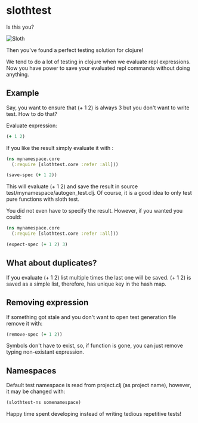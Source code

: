 # slothtest

Is this you?

![Sloth](http://pmdvod.nationalgeographic.com/NG_Video/742/275/140715-baby-sloth-orphanage-rescue-vin_640x360_304699971673.jpg)

Then you've found a perfect testing solution for clojure!

We tend to do a lot of testing in clojure when we evaluate repl expressions.
Now you have power to save your evaluated repl commands without doing anything.

## Example

Say, you want to ensure that (+ 1 2) is always 3 but you don't want to write test. How to do that?

Evaluate expression:
```clojure
(+ 1 2)
```

If you like the result simply evaluate it with :

```clojure
(ns mynamespace.core
  (:require [slothtest.core :refer :all]))

(save-spec (+ 1 2))
```

This will evaluate (+ 1 2) and save the result in source
test/mynamespace/autogen_test.clj. Of course, it is a good idea
to only test pure functions with sloth test.

You did not even have to specify the result. However, if you
wanted you could:

```clojure
(ns mynamespace.core
  (:require [slothtest.core :refer :all]))

(expect-spec (+ 1 2) 3)
```

## What about duplicates?

If you evaluate (+ 1 2) list multiple times the last one will be saved.
(+ 1 2) is saved as a simple list, therefore, has unique key in the hash map.

## Removing expression

If something got stale and you don't want to open test generation file remove it with:

```clojure
(remove-spec (+ 1 2))
```

Symbols don't have to exist, so, if function is gone, you can just remove typing
non-existant expression.

## Namespaces

Default test namespace is read from project.clj (as project name),
however, it may be changed with:
```clojure
(slothtest-ns somenamespace)
```

Happy time spent developing instead of writing tedious repetitive tests!
